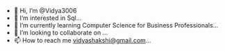 - 👋 Hi, I’m @Vidya3006
- 👀 I’m interested in Sql...
- 🌱 I’m currently learning Computer Science for Business Professionals...
- 💞️ I’m looking to collaborate on ...
- 📫 How to reach me vidyashakshi@gmail.com...

<!---
Vidya3006/Vidya3006 is a ✨ special ✨ repository because its `README.md` (this file) appears on your GitHub profile.
You can click the Preview link to take a look at your changes.
--->
